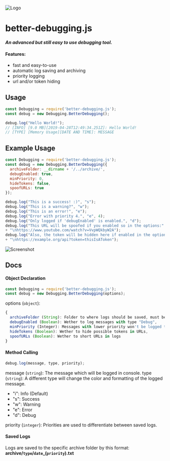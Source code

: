 ![Logo](http://ishidres.eu/cdn/bd-js-logo.png)
# better-debugging.js
***An advanced but still easy to use debugging tool.***

#### Features:
- fast and easy-to-use
- automatic log saving and archiving
- priority logging
- url and/or token hiding

## Usage
```js
const Debugging = require('better-debugging.js');
const debug = new Debugging.BetterDebugging();

debug.log("Hello World!");
// [INFO] [9.0 MB][2019-04-28T12:49:34.251Z]: Hello World!
// [TYPE] [Memory Usage][DATE AND TIME]: MESSAGE
```

## Example Usage
```js
const Debugging = require('better-debugging.js');
const debug = new Debugging.BetterDebugging({
  archiveFolder: __dirname + '/../archive/',
  debugEnabled: true,
  minPriority: 0,
  hideTokens: false,
  spoofURLs: true
});

debug.log("This is a success! :)", "s");
debug.log("This is a warning?", "w");
debug.log("This is an error!", "e");
debug.log("Error with priority 4.", "e", 4);
debug.log("Only logged if 'debugEnabled' is enabled.", "d");
debug.log("This URL will be spoofed if you enabled so in the options:"
+ "\nhttps://www.youtube.com/watch?v=VvpWQkbyW2A");
debug.log("Also, the token will be hidden here if enabled in the options:"
+ "\nhttps://example.org/api?token=thisIsAToken");
```
![Screenshot](http://ishidres.eu/cdn/bd-js-screenshot.png)

## Docs
#### Object Declaration
```js
const Debugging = require('better-debugging.js');
const debug = new Debugging.BetterDebugging(options);
```
options (`object`):
```js
{
  archiveFolder (String): Folder to where logs should be saved, must be a direct link (Default: __dirname + '/archive'),
  debugEnabled (Boolean): Wether to log messages with type "Debug",
  minPriority (Integer): Messages with lower priority won't be logged to console, but will still be saved,
  hideTokens (Boolean): Wether to hide possible tokens in URLs,
  spoofURLs (Boolean): Wether to short URLs in logs
}
```

#### Method Calling
```js
debug.log(message, type, priority);
```
message (`string`): The message which will be logged in console.
type (`string`): A different type will change the color and formatting of the logged message.
- "i": Info (Default)
- "s": Success
- "w": Warning
- "e": Error
- "d": Debug

priority (`integer`): Priorities are used to differentiate between saved logs.

#### Saved Logs
Logs are saved to the specific archive folder by this format:
**archive/`type`/`date`_(`priority`).txt**